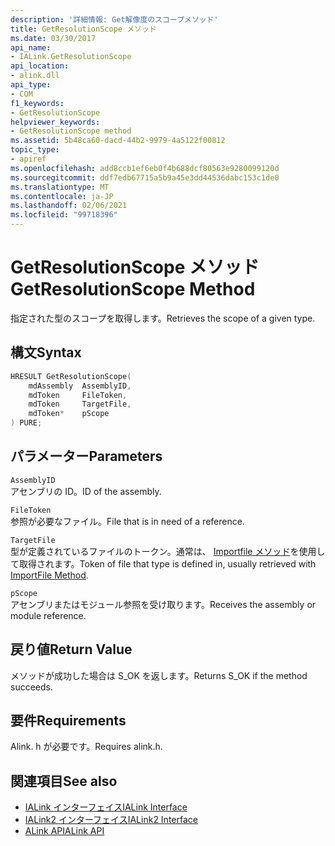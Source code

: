 ```yaml
---
description: '詳細情報: Get解像度のスコープメソッド'
title: GetResolutionScope メソッド
ms.date: 03/30/2017
api_name:
- IALink.GetResolutionScope
api_location:
- alink.dll
api_type:
- COM
f1_keywords:
- GetResolutionScope
helpviewer_keywords:
- GetResolutionScope method
ms.assetid: 5b48ca60-dacd-44b2-9979-4a5122f00812
topic_type:
- apiref
ms.openlocfilehash: add8ccb1ef6eb0f4b688dcf80563e9280099120d
ms.sourcegitcommit: ddf7edb67715a5b9a45e3dd44536dabc153c1de0
ms.translationtype: MT
ms.contentlocale: ja-JP
ms.lasthandoff: 02/06/2021
ms.locfileid: "99718396"
---
```

# <a name="getresolutionscope-method"></a><span data-ttu-id="72e20-103">GetResolutionScope メソッド</span><span class="sxs-lookup"><span data-stu-id="72e20-103">GetResolutionScope Method</span></span>

<span data-ttu-id="72e20-104">指定された型のスコープを取得します。</span><span class="sxs-lookup"><span data-stu-id="72e20-104">Retrieves the scope of a given type.</span></span>  
  
## <a name="syntax"></a><span data-ttu-id="72e20-105">構文</span><span class="sxs-lookup"><span data-stu-id="72e20-105">Syntax</span></span>  
  
```cpp  
HRESULT GetResolutionScope(  
    mdAssembly  AssemblyID,  
    mdToken     FileToken,  
    mdToken     TargetFile,  
    mdToken*    pScope  
) PURE;  
```  
  
## <a name="parameters"></a><span data-ttu-id="72e20-106">パラメーター</span><span class="sxs-lookup"><span data-stu-id="72e20-106">Parameters</span></span>  

 `AssemblyID`  
 <span data-ttu-id="72e20-107">アセンブリの ID。</span><span class="sxs-lookup"><span data-stu-id="72e20-107">ID of the assembly.</span></span>  
  
 `FileToken`  
 <span data-ttu-id="72e20-108">参照が必要なファイル。</span><span class="sxs-lookup"><span data-stu-id="72e20-108">File that is in need of a reference.</span></span>  
  
 `TargetFile`  
 <span data-ttu-id="72e20-109">型が定義されているファイルのトークン。通常は、 [Importfile メソッド](importfile-method.md)を使用して取得されます。</span><span class="sxs-lookup"><span data-stu-id="72e20-109">Token of file that type is defined in, usually retrieved with [ImportFile Method](importfile-method.md).</span></span>  
  
 `pScope`  
 <span data-ttu-id="72e20-110">アセンブリまたはモジュール参照を受け取ります。</span><span class="sxs-lookup"><span data-stu-id="72e20-110">Receives the assembly or module reference.</span></span>  
  
## <a name="return-value"></a><span data-ttu-id="72e20-111">戻り値</span><span class="sxs-lookup"><span data-stu-id="72e20-111">Return Value</span></span>  

 <span data-ttu-id="72e20-112">メソッドが成功した場合は S_OK を返します。</span><span class="sxs-lookup"><span data-stu-id="72e20-112">Returns S_OK if the method succeeds.</span></span>  
  
## <a name="requirements"></a><span data-ttu-id="72e20-113">要件</span><span class="sxs-lookup"><span data-stu-id="72e20-113">Requirements</span></span>  

 <span data-ttu-id="72e20-114">Alink. h が必要です。</span><span class="sxs-lookup"><span data-stu-id="72e20-114">Requires alink.h.</span></span>  
  
## <a name="see-also"></a><span data-ttu-id="72e20-115">関連項目</span><span class="sxs-lookup"><span data-stu-id="72e20-115">See also</span></span>

- [<span data-ttu-id="72e20-116">IALink インターフェイス</span><span class="sxs-lookup"><span data-stu-id="72e20-116">IALink Interface</span></span>](ialink-interface.md)
- [<span data-ttu-id="72e20-117">IALink2 インターフェイス</span><span class="sxs-lookup"><span data-stu-id="72e20-117">IALink2 Interface</span></span>](ialink2-interface.md)
- [<span data-ttu-id="72e20-118">ALink API</span><span class="sxs-lookup"><span data-stu-id="72e20-118">ALink API</span></span>](index.md)
